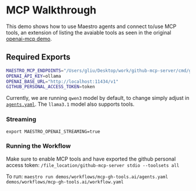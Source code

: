 # MCP Walkthrough

This demo shows how to use Maestro agents and connect to/use MCP tools, an extension of listing the avaiable tools as seen in the original [openai-mcp demo](../openai-mcp.ai/README.md).

## Required Exports

```bash
MAESTRO_MCP_ENDPOINTS="/Users/gliu/Desktop/work/github-mcp-server/cmd/github-mcp-server/github-mcp-server"
OPENAI_API_KEY=ollama
OPENAI_BASE_URL="http://localhost:11434/v1" 
GITHUB_PERSONAL_ACCESS_TOKEN=token
```

Currently, we are running `qwen3` model by default, to change simply adjust in [`agents.yaml`](./agents.yaml). The `llama3.1` model also supports tools.

### Streaming

`export MAESTRO_OPENAI_STREAMING=true`

### Running the Workflow

Make sure to enable MCP tools and have exported the github personal access token:
`/file_location/github-mcp-server stdio --toolsets all`

To run:
`maestro run demos/workflows/mcp-gh-tools.ai/agents.yaml demos/workflows/mcp-gh-tools.ai/workflow.yaml`
